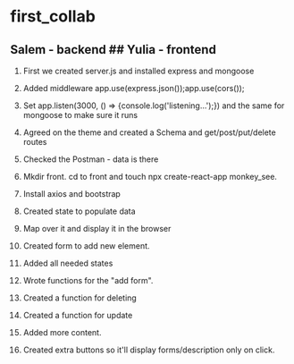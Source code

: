 # first_collab
## Salem - backend ## Yulia - frontend


1. First we created server.js and installed express and mongoose
2. Added middleware app.use(express.json());app.use(cors());
3. Set app.listen(3000, () => {console.log('listening...');}) and the same for mongoose to make sure it runs
4. Agreed on the theme and created a Schema and get/post/put/delete routes
5. Checked the Postman - data is there

6. Mkdir front. cd to front and touch npx create-react-app monkey_see.
7. Install axios and bootstrap
8. Created state to populate data
9. Map over it and display it in the browser
10. Created form to add new element.
11. Added all needed states
12. Wrote functions for the "add form".
13. Created a function for deleting
14. Created a function for update
15. Added more content.
16. Created extra buttons so it'll display forms/description only on click.

